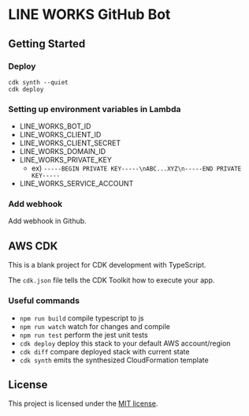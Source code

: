 # LINE WORKS GitHub Bot

## Getting Started

### Deploy

```shell
cdk synth --quiet
cdk deploy
```

### Setting up environment variables in Lambda

- LINE_WORKS_BOT_ID
- LINE_WORKS_CLIENT_ID
- LINE_WORKS_CLIENT_SECRET
- LINE_WORKS_DOMAIN_ID
- LINE_WORKS_PRIVATE_KEY
    - ex) `-----BEGIN PRIVATE KEY-----\nABC...XYZ\n-----END PRIVATE KEY-----`
- LINE_WORKS_SERVICE_ACCOUNT

### Add webhook

Add webhook in Github.

## AWS CDK

This is a blank project for CDK development with TypeScript.

The `cdk.json` file tells the CDK Toolkit how to execute your app.

### Useful commands

* `npm run build`   compile typescript to js
* `npm run watch`   watch for changes and compile
* `npm run test`    perform the jest unit tests
* `cdk deploy`      deploy this stack to your default AWS account/region
* `cdk diff`        compare deployed stack with current state
* `cdk synth`       emits the synthesized CloudFormation template

## License

This project is licensed under the [MIT license](LICENSE).
